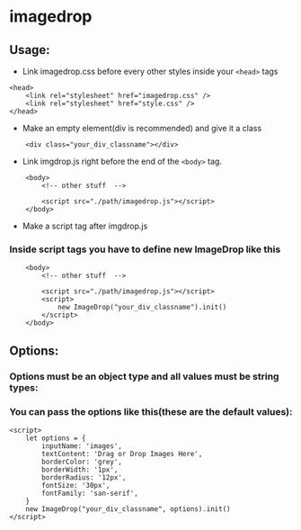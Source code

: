 # imagedrop


## Usage:

* Link imagedrop.css before every other styles inside your ```<head>``` tags

```
<head>
    <link rel="stylesheet" href="imagedrop.css" />
    <link rel="stylesheet" href="style.css" />
</head>
```

* Make an empty element(div is recommended) and give it a class

```
    <div class="your_div_classname"></div>
```

* Link imgdrop.js right before the end of the ```<body>``` tag.

```
    <body>
        <!-- other stuff  -->

        <script src="./path/imagedrop.js"></script>
    </body>
```

* Make a script tag after imgdrop.js

### Inside script tags you have to define new ImageDrop like this

```
    <body>
        <!-- other stuff  -->

        <script src="./path/imagedrop.js"></script>
        <script>
            new ImageDrop("your_div_classname").init()
        </script>
    </body>
```

## Options:

### Options must be an object type and all values must be string types:

### You can pass the options like this(these are the default values):

```
<script>
    let options = {
        inputName: 'images',
        textContent: 'Drag or Drop Images Here',
        borderColor: 'grey',
        borderWidth: '1px',
        borderRadius: '12px',
        fontSize: '30px',
        fontFamily: 'san-serif',
    }
    new ImageDrop("your_div_classname", options).init()
</script>
```